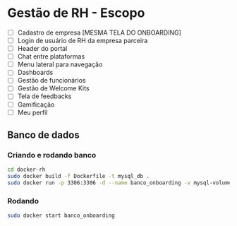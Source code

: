 # Gestão de RH - Escopo
- [ ] Cadastro de empresa [MESMA TELA DO ONBOARDING]
- [ ] Login de usuário de RH da empresa parceira
- [ ] Header do portal
- [ ] Chat entre plataformas
- [ ] Menu lateral para navegação
- [ ] Dashboards
- [ ] Gestão de funcionários
- [ ] Gestão de Welcome Kits
- [ ] Tela de feedbacks
- [ ] Gamificação
- [ ] Meu perfil

## Banco de dados

### Criando e rodando banco

```bash
cd docker-rh
sudo docker build -f Dockerfile -t mysql_db .
sudo docker run -p 3306:3306 -d --name banco_onboarding -v mysql-volume:/var/lib/mysql mysql_db
```

### Rodando

```bash
sudo docker start banco_onboarding
```

